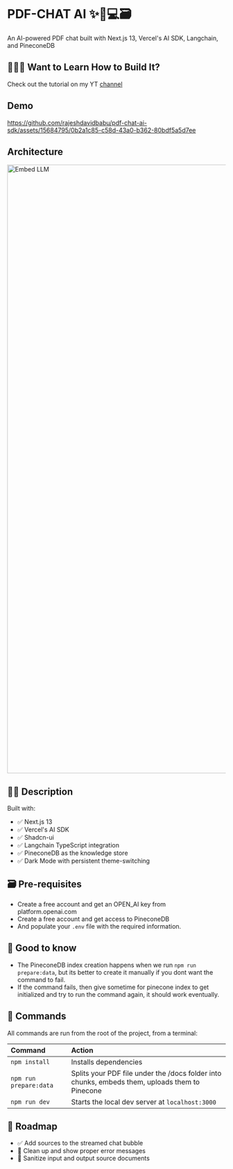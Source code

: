 # PDF-CHAT AI ✨🤖💻🗃️

An AI-powered PDF chat built with Next.js 13, Vercel's AI SDK, Langchain, and PineconeDB

## 👷🏾‍♂️ Want to Learn How to Build It?

Check out the tutorial on my YT [channel](https://www.youtube.com/watch?v=oiCFr19NtPo&t)

## Demo

https://github.com/rajeshdavidbabu/pdf-chat-ai-sdk/assets/15684795/0b2a1c85-c58d-43a0-b362-80bdf5a5d7ee

## Architecture

<img width="1402" alt="Embed LLM" src="https://github.com/rajeshdavidbabu/pdf-chat-ai-sdk/assets/15684795/b1252438-f5b3-4df3-aecc-245553006a60">

## 👩‍🚀 Description

Built with:

- ✅ Next.js 13
- ✅ Vercel's AI SDK
- ✅ Shadcn-ui
- ✅ Langchain TypeScript integration
- ✅ PineconeDB as the knowledge store
- ✅ Dark Mode with persistent theme-switching

## 🗃️ Pre-requisites

- Create a free account and get an OPEN_AI key from platform.openai.com
- Create a free account and get access to PineconeDB
- And populate your `.env` file with the required information.

## 💬 Good to know

- The PineconeDB index creation happens when we run `npm run prepare:data`, but its better to create it manually if you dont want the command to fail.
- If the command fails, then give sometime for pinecone index to get initialized and try to run the command again, it should work eventually.

## 🧞 Commands

All commands are run from the root of the project, from a terminal:

| Command                | Action                                                                                         |
| :--------------------- | :--------------------------------------------------------------------------------------------- |
| `npm install`          | Installs dependencies                                                                          |
| `npm run prepare:data` | Splits your PDF file under the /docs folder into chunks, embeds them, uploads them to Pinecone |
| `npm run dev`          | Starts the local dev server at `localhost:3000`                                                |

## 🚸 Roadmap

- ✅ Add sources to the streamed chat bubble
- 🚧 Clean up and show proper error messages
- 🚧 Sanitize input and output source documents
